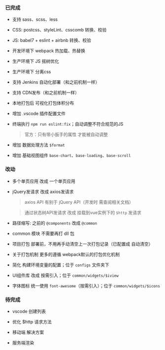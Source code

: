 ### 已完成

- 支持 sass、scss、less

- CSS: postcss、styleLint、csscomb 转换、校验

- JS: babel7 + eslint + airbnb 转换、校验


- 开发环境下 webpack 热加载、热替换

- 生产环境下 JS 摇树优化

- 生产环境下 分离css
    
- 支持 Jenkins 自动化部署（和之前机制一样）

- 支持 CDN发布（和之前机制一样）

- 本地打包后 可视化打包体积分布

- 增加 .vscode 插件配置文件



- 终端执行 `npm run eslint:fix`；自动调整不符合规范的JS

    > 官方：只有带小扳手的属性 才能被自动调整



- 增加 数据处理方法 `$format`

- 增加 基础视图组件 `base-chart`、`base-loading`、`base-scroll`



### 改动

- 多个单页应用 改成 一个单页应用

- jQuery发请求 改成 axios发请求 

    > axios API 有别于 jQuery API（开发时 需查阅相关文档）

    > 通过状态树API发请求 改成 挂载到vue实例下的 `$http` 发请求

- 路径缩写: 之前的 `@components` 改成 `@common`

- common 模块 不需要再打 dll 包

- 项目打包 部署前，不用再手动清空上一次打包记录（已配置成 自动清空）

- 关于打包机制 更多的遵循 webpack默认的打包优化机制

- 简化 构建环境变量的配置；位于 `configs` 文件夹下

- UI组件库 改成 按需引入；位于 `common/widgets/$iview`

- 字体图标 统一使用 `font-awesome`（按需引入）；位于 `common/widgets/$icons`


### 待完成

- vscode 创建列表

- 优化 $http 请求方法

- 移动端 解决方案

- 服务端渲染

